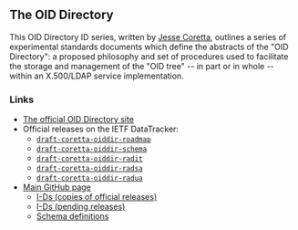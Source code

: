## The OID Directory

This OID Directory ID series, written by [Jesse Coretta](mailto:jesse.coretta@icloud.com), outlines a series of experimental standards documents which define the abstracts of the "OID Directory": a proposed philosophy and set of procedures used to facilitate the storage and management of the "OID tree" -- in part or in whole -- within an X.500/LDAP service implementation.

### Links

 - [The official OID Directory site](https://oid.directory)
 - Official releases on the IETF DataTracker:
   - [`draft-coretta-oiddir-roadmap`](https://datatracker.ietf.org/doc/html/draft-coretta-oiddir-roadmap)
   - [`draft-coretta-oiddir-schema`](https://datatracker.ietf.org/doc/html/draft-coretta-oiddir-schema)
   - [`draft-coretta-oiddir-radit`](https://datatracker.ietf.org/doc/html/draft-coretta-oiddir-radit)
   - [`draft-coretta-oiddir-radsa`](https://datatracker.ietf.org/doc/html/draft-coretta-oiddir-radsa)
   - [`draft-coretta-oiddir-radua`](https://datatracker.ietf.org/doc/html/draft-coretta-oiddir-radua)
 - [Main GitHub page](https://github.com/oid-directory)
   - [I-Ds (copies of official releases)](https://github.com/oid-directory/id)
   - [I-Ds (pending releases)](https://github.com/oid-directory/id/tree/next)
   - [Schema definitions](https://github.com/oid-directory/definitions)
